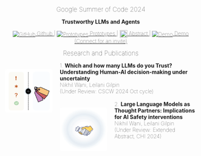 <style type="text/css">

.image
{

 float:left;
 margin-top: 6px;
 margin-right: 7px; 
 margin-bottom: -7px;  
 height: 100px; 
 border: 5px; 
 border-radius: 5px;
}

.image1
{

 float:left;
 margin-top: 18px;
 margin-right: 19px;  
 height: 115px;
 width: 125px; 
 border: 5px; 
 border-radius: 5px;
}

body
{
	text-align: justify;
}

</style>



<div style="text-align: center; font-weight: lighter; font-size: 1.2em;">
    Google Summer of Code 2024
</div>
  
<div style="text-align: center; font-weight: lighter;">

<b>Trustworthy LLMs and Agents</b>
<ul style="list-style-type: none; padding: 0;">
<a href="https://github.com/nikhilwani/TLR-LLMs/" style="font-weight: lighter;">
    <img src="https://github.githubassets.com/images/modules/logos_page/GitHub-Mark.png" alt="GitHub" style="width:20px; height:20px; vertical-align:middle;"> Github
</a> | 
<a href="#" style="font-weight: lighter;">
    <img src="https://mockyapp.com/wp-content/uploads/2023/09/6941302.png" alt="Prototypes" style="width:20px; height:20px; vertical-align:middle;"> Prototypes
</a> | 
<a href="#" style="font-weight: lighter;">
    <img src="https://cdn-icons-png.flaticon.com/512/5234/5234879.png" alt="" style="width:20px; height:20px; vertical-align:middle;"> Abstract
</a>| 
<a href="nikhylwani[@]gmail[dot]com" style="font-weight: lighter;">
    <img src="https://cdn-icons-png.flaticon.com/512/0/375.png" alt="Demo" style="width:20px; height:20px; vertical-align:middle;"> Demo (Connect for an invite)
</a>
</ul>   




<div style="text-align: center; font-weight: lighter; font-size: 1.2em;">
    Research and Publications
</div>

<p style="text-align: left;">
<a href="#" target="_blank"> <img src="/safetynoborder.svg" alt="CSCW" class="image1"></a>    
1. <b>Which and how many LLMs do you Trust? Understanding Human-AI decision-making under uncertainty</b><br>
    Nikhil Wani, Leilani Gilpin<br>
    (Under Review: CSCW 2024 Oct cycle)
<br>
<br>
<a href="http://www.twitter.com/shawtyanswers" target="_blank"> <img src="/trust4.svg" alt="interact-2017" class="image1"></a>
2. <b>Large Language Models as Thought Partners: Implications for AI Safety interventions</b><br>
    Nikhil Wani, Leilani Gilpin<br>
    (Under Review: Extended Abstract, CHI 2024)
</p>




</div>
